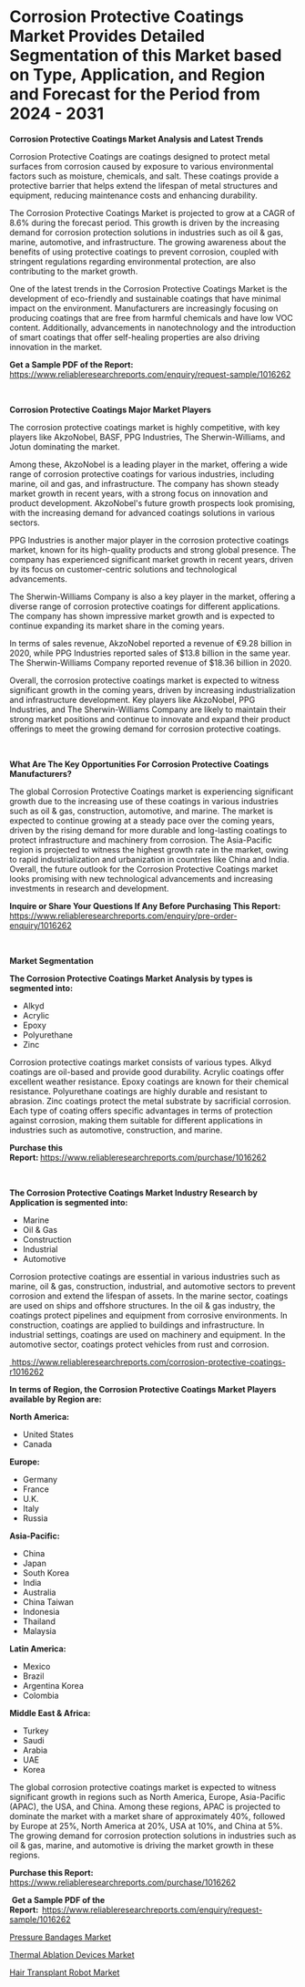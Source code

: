 <p><h1>Corrosion Protective Coatings Market Provides Detailed Segmentation of this Market based on Type, Application, and Region and Forecast for the Period from 2024 - 2031</h1></p><p><strong>Corrosion Protective Coatings Market Analysis and Latest Trends</strong></p>
<p><p>Corrosion Protective Coatings are coatings designed to protect metal surfaces from corrosion caused by exposure to various environmental factors such as moisture, chemicals, and salt. These coatings provide a protective barrier that helps extend the lifespan of metal structures and equipment, reducing maintenance costs and enhancing durability.</p><p>The Corrosion Protective Coatings Market is projected to grow at a CAGR of 8.6% during the forecast period. This growth is driven by the increasing demand for corrosion protection solutions in industries such as oil & gas, marine, automotive, and infrastructure. The growing awareness about the benefits of using protective coatings to prevent corrosion, coupled with stringent regulations regarding environmental protection, are also contributing to the market growth.</p><p>One of the latest trends in the Corrosion Protective Coatings Market is the development of eco-friendly and sustainable coatings that have minimal impact on the environment. Manufacturers are increasingly focusing on producing coatings that are free from harmful chemicals and have low VOC content. Additionally, advancements in nanotechnology and the introduction of smart coatings that offer self-healing properties are also driving innovation in the market.</p></p>
<p><strong>Get a Sample PDF of the Report:&nbsp;</strong> <a href="https://www.reliableresearchreports.com/enquiry/request-sample/1016262">https://www.reliableresearchreports.com/enquiry/request-sample/1016262</a></p>
<p>&nbsp;</p>
<p><strong>Corrosion Protective Coatings Major Market Players</strong></p>
<p><p>The corrosion protective coatings market is highly competitive, with key players like AkzoNobel, BASF, PPG Industries, The Sherwin-Williams, and Jotun dominating the market. </p><p>Among these, AkzoNobel is a leading player in the market, offering a wide range of corrosion protective coatings for various industries, including marine, oil and gas, and infrastructure. The company has shown steady market growth in recent years, with a strong focus on innovation and product development. AkzoNobel's future growth prospects look promising, with the increasing demand for advanced coatings solutions in various sectors.</p><p>PPG Industries is another major player in the corrosion protective coatings market, known for its high-quality products and strong global presence. The company has experienced significant market growth in recent years, driven by its focus on customer-centric solutions and technological advancements.</p><p>The Sherwin-Williams Company is also a key player in the market, offering a diverse range of corrosion protective coatings for different applications. The company has shown impressive market growth and is expected to continue expanding its market share in the coming years.</p><p>In terms of sales revenue, AkzoNobel reported a revenue of €9.28 billion in 2020, while PPG Industries reported sales of $13.8 billion in the same year. The Sherwin-Williams Company reported revenue of $18.36 billion in 2020.</p><p>Overall, the corrosion protective coatings market is expected to witness significant growth in the coming years, driven by increasing industrialization and infrastructure development. Key players like AkzoNobel, PPG Industries, and The Sherwin-Williams Company are likely to maintain their strong market positions and continue to innovate and expand their product offerings to meet the growing demand for corrosion protective coatings.</p></p>
<p>&nbsp;</p>
<p><strong>What Are The Key Opportunities For Corrosion Protective Coatings Manufacturers?</strong></p>
<p><p>The global Corrosion Protective Coatings market is experiencing significant growth due to the increasing use of these coatings in various industries such as oil & gas, construction, automotive, and marine. The market is expected to continue growing at a steady pace over the coming years, driven by the rising demand for more durable and long-lasting coatings to protect infrastructure and machinery from corrosion. The Asia-Pacific region is projected to witness the highest growth rate in the market, owing to rapid industrialization and urbanization in countries like China and India. Overall, the future outlook for the Corrosion Protective Coatings market looks promising with new technological advancements and increasing investments in research and development.</p></p>
<p><strong>Inquire or Share Your Questions If Any Before Purchasing This Report:</strong> <a href="https://www.reliableresearchreports.com/enquiry/pre-order-enquiry/1016262">https://www.reliableresearchreports.com/enquiry/pre-order-enquiry/1016262</a></p>
<p>&nbsp;</p>
<p><strong>Market Segmentation</strong></p>
<p><strong>The Corrosion Protective Coatings Market Analysis by types is segmented into:</strong></p>
<p><ul><li>Alkyd</li><li>Acrylic</li><li>Epoxy</li><li>Polyurethane</li><li>Zinc</li></ul></p>
<p><p>Corrosion protective coatings market consists of various types. Alkyd coatings are oil-based and provide good durability. Acrylic coatings offer excellent weather resistance. Epoxy coatings are known for their chemical resistance. Polyurethane coatings are highly durable and resistant to abrasion. Zinc coatings protect the metal substrate by sacrificial corrosion. Each type of coating offers specific advantages in terms of protection against corrosion, making them suitable for different applications in industries such as automotive, construction, and marine.</p></p>
<p><strong>Purchase this Report:&nbsp;</strong><a href="https://www.reliableresearchreports.com/purchase/1016262">https://www.reliableresearchreports.com/purchase/1016262</a></p>
<p>&nbsp;</p>
<p><strong>The Corrosion Protective Coatings Market Industry Research by Application is segmented into:</strong></p>
<p><ul><li>Marine</li><li>Oil & Gas</li><li>Construction</li><li>Industrial</li><li>Automotive</li></ul></p>
<p><p>Corrosion protective coatings are essential in various industries such as marine, oil & gas, construction, industrial, and automotive sectors to prevent corrosion and extend the lifespan of assets. In the marine sector, coatings are used on ships and offshore structures. In the oil & gas industry, the coatings protect pipelines and equipment from corrosive environments. In construction, coatings are applied to buildings and infrastructure. In industrial settings, coatings are used on machinery and equipment. In the automotive sector, coatings protect vehicles from rust and corrosion.</p></p>
<p><a href="https://www.reliableresearchreports.com/corrosion-protective-coatings-r1016262">&nbsp;https://www.reliableresearchreports.com/corrosion-protective-coatings-r1016262</a></p>
<p><strong>In terms of Region, the Corrosion Protective Coatings Market Players available by Region are:</strong></p>
<p>
    <p> <strong> North America: </strong>
        <ul>
            <li>United States</li>
            <li>Canada</li>
        </ul>
        </p> 
    <p> <strong> Europe: </strong>
        <ul>
            <li>Germany</li>
            <li>France</li>
            <li>U.K.</li>
            <li>Italy</li>
            <li>Russia</li>
        </ul>
        </p> 
    <p> <strong> Asia-Pacific: </strong>
        <ul>
            <li>China</li>
            <li>Japan</li>
            <li>South Korea</li>
            <li>India</li>
            <li>Australia</li>
            <li>China Taiwan</li>
            <li>Indonesia</li>
            <li>Thailand</li>
            <li>Malaysia</li>
        </ul>
        </p> 
    <p> <strong> Latin America: </strong>
        <ul>
            <li>Mexico</li>
            <li>Brazil</li>
            <li>Argentina Korea</li>
            <li>Colombia</li>
        </ul>
        </p> 
    <p> <strong> Middle East & Africa: </strong>
        <ul>
            <li>Turkey</li>
            <li>Saudi</li>
            <li>Arabia</li>
            <li>UAE</li>
            <li>Korea</li>
        </ul>
    </p>
    </p>
<p><p>The global corrosion protective coatings market is expected to witness significant growth in regions such as North America, Europe, Asia-Pacific (APAC), the USA, and China. Among these regions, APAC is projected to dominate the market with a market share of approximately 40%, followed by Europe at 25%, North America at 20%, USA at 10%, and China at 5%. The growing demand for corrosion protection solutions in industries such as oil & gas, marine, and automotive is driving the market growth in these regions.</p></p>
<p><strong>Purchase this Report: </strong><a href="https://www.reliableresearchreports.com/purchase/1016262">https://www.reliableresearchreports.com/purchase/1016262</a></p>
<p>&nbsp;<strong>Get a Sample PDF of the Report:&nbsp;&nbsp;</strong><a href="https://www.reliableresearchreports.com/enquiry/request-sample/1016262">https://www.reliableresearchreports.com/enquiry/request-sample/1016262</a></p>
<p><strong></strong></p>
<p><p><a href="https://github.com/zcbxbnir25/Market-Research-Report-List-1/blob/main/pressure-bandages-market.md">Pressure Bandages Market</a></p><p><a href="https://github.com/brendafegmorris532/Market-Research-Report-List-1/blob/main/thermal-ablation-devices-market.md">Thermal Ablation Devices Market</a></p><p><a href="https://view.publitas.com/reportprime-1/hair-transplant-robot-market-a-global-and-regional-analysis-focus-on-region-country-level-analysis-and-competitive-landscape/">Hair Transplant Robot Market</a></p></p>